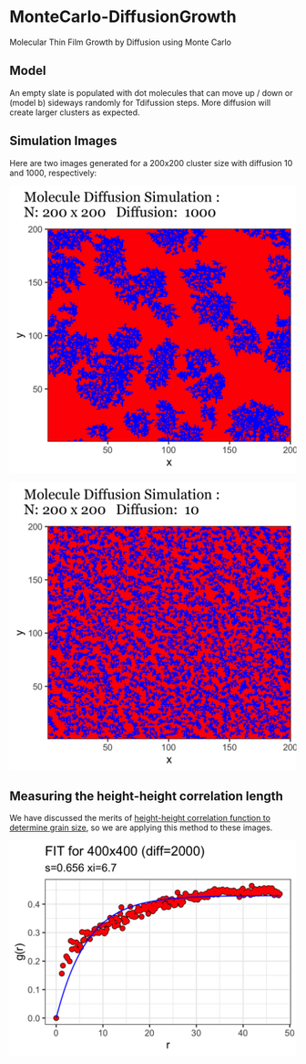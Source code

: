 # MonteCarlo-DiffusionGrowth
 Molecular Thin Film Growth by Diffusion using Monte Carlo

## Model

An empty slate is populated with dot molecules that can move up / down or (model b) sideways randomly for Tdifussion steps. More diffusion will create larger clusters as expected. 

## Simulation Images

Here are two images generated for a 200x200 cluster size with diffusion 10 and 1000, respectively:

![200x200 with high diffusion](images/MolDiff-Side-200x200-D1000.png)

![200x200 with low diffusion](images/MolDiff-Side-200x200-D10.png)

## Measuring the height-height correlation length

We have discussed the merits of [height-height correlation function to determine grain size](https://iopscience.iop.org/article/10.1088/1742-6596/417/1/012069/pdf), so we are applying this method to these images.

![Correlation Length Fit](images/MolDiff-Side-400x400-D2000-CorrLen.png)


